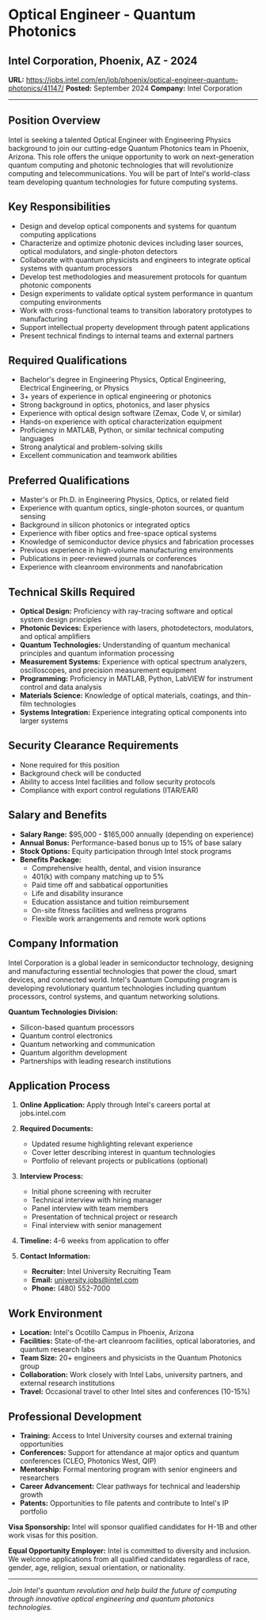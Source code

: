 # Optical Engineer - Quantum Photonics
## Intel Corporation, Phoenix, AZ - 2024

**URL:** https://jobs.intel.com/en/job/phoenix/optical-engineer-quantum-photonics/41147/
**Posted:** September 2024
**Company:** Intel Corporation

---

## Position Overview

Intel is seeking a talented Optical Engineer with Engineering Physics background to join our cutting-edge Quantum Photonics team in Phoenix, Arizona. This role offers the unique opportunity to work on next-generation quantum computing and photonic technologies that will revolutionize computing and telecommunications. You will be part of Intel's world-class team developing quantum technologies for future computing systems.

## Key Responsibilities

- Design and develop optical components and systems for quantum computing applications
- Characterize and optimize photonic devices including laser sources, optical modulators, and single-photon detectors
- Collaborate with quantum physicists and engineers to integrate optical systems with quantum processors
- Develop test methodologies and measurement protocols for quantum photonic components
- Design experiments to validate optical system performance in quantum computing environments
- Work with cross-functional teams to transition laboratory prototypes to manufacturing
- Support intellectual property development through patent applications
- Present technical findings to internal teams and external partners

## Required Qualifications

- Bachelor's degree in Engineering Physics, Optical Engineering, Electrical Engineering, or Physics
- 3+ years of experience in optical engineering or photonics
- Strong background in optics, photonics, and laser physics
- Experience with optical design software (Zemax, Code V, or similar)
- Hands-on experience with optical characterization equipment
- Proficiency in MATLAB, Python, or similar technical computing languages
- Strong analytical and problem-solving skills
- Excellent communication and teamwork abilities

## Preferred Qualifications

- Master's or Ph.D. in Engineering Physics, Optics, or related field
- Experience with quantum optics, single-photon sources, or quantum sensing
- Background in silicon photonics or integrated optics
- Experience with fiber optics and free-space optical systems
- Knowledge of semiconductor device physics and fabrication processes
- Previous experience in high-volume manufacturing environments
- Publications in peer-reviewed journals or conferences
- Experience with cleanroom environments and nanofabrication

## Technical Skills Required

- **Optical Design:** Proficiency with ray-tracing software and optical system design principles
- **Photonic Devices:** Experience with lasers, photodetectors, modulators, and optical amplifiers
- **Quantum Technologies:** Understanding of quantum mechanical principles and quantum information processing
- **Measurement Systems:** Experience with optical spectrum analyzers, oscilloscopes, and precision measurement equipment
- **Programming:** Proficiency in MATLAB, Python, LabVIEW for instrument control and data analysis
- **Materials Science:** Knowledge of optical materials, coatings, and thin-film technologies
- **Systems Integration:** Experience integrating optical components into larger systems

## Security Clearance Requirements

- None required for this position
- Background check will be conducted
- Ability to access Intel facilities and follow security protocols
- Compliance with export control regulations (ITAR/EAR)

## Salary and Benefits

- **Salary Range:** $95,000 - $165,000 annually (depending on experience)
- **Annual Bonus:** Performance-based bonus up to 15% of base salary
- **Stock Options:** Equity participation through Intel stock programs
- **Benefits Package:**
  - Comprehensive health, dental, and vision insurance
  - 401(k) with company matching up to 5%
  - Paid time off and sabbatical opportunities
  - Life and disability insurance
  - Education assistance and tuition reimbursement
  - On-site fitness facilities and wellness programs
  - Flexible work arrangements and remote work options

## Company Information

Intel Corporation is a global leader in semiconductor technology, designing and manufacturing essential technologies that power the cloud, smart devices, and connected world. Intel's Quantum Computing program is developing revolutionary quantum technologies including quantum processors, control systems, and quantum networking solutions.

**Quantum Technologies Division:**
- Silicon-based quantum processors
- Quantum control electronics
- Quantum networking and communication
- Quantum algorithm development
- Partnerships with leading research institutions

## Application Process

1. **Online Application:** Apply through Intel's careers portal at jobs.intel.com
2. **Required Documents:**
   - Updated resume highlighting relevant experience
   - Cover letter describing interest in quantum technologies
   - Portfolio of relevant projects or publications (optional)

3. **Interview Process:**
   - Initial phone screening with recruiter
   - Technical interview with hiring manager
   - Panel interview with team members
   - Presentation of technical project or research
   - Final interview with senior management

4. **Timeline:** 4-6 weeks from application to offer

5. **Contact Information:**
   - **Recruiter:** Intel University Recruiting Team
   - **Email:** university.jobs@intel.com
   - **Phone:** (480) 552-7000

## Work Environment

- **Location:** Intel's Ocotillo Campus in Phoenix, Arizona
- **Facilities:** State-of-the-art cleanroom facilities, optical laboratories, and quantum research labs
- **Team Size:** 20+ engineers and physicists in the Quantum Photonics group
- **Collaboration:** Work closely with Intel Labs, university partners, and external research institutions
- **Travel:** Occasional travel to other Intel sites and conferences (10-15%)

## Professional Development

- **Training:** Access to Intel University courses and external training opportunities
- **Conferences:** Support for attendance at major optics and quantum conferences (CLEO, Photonics West, QIP)
- **Mentorship:** Formal mentoring program with senior engineers and researchers
- **Career Advancement:** Clear pathways for technical and leadership growth
- **Patents:** Opportunities to file patents and contribute to Intel's IP portfolio

**Visa Sponsorship:** Intel will sponsor qualified candidates for H-1B and other work visas for this position.

**Equal Opportunity Employer:** Intel is committed to diversity and inclusion. We welcome applications from all qualified candidates regardless of race, gender, age, religion, sexual orientation, or nationality.

---

*Join Intel's quantum revolution and help build the future of computing through innovative optical engineering and quantum photonics technologies.*
